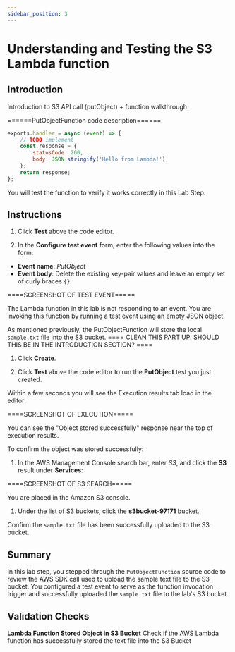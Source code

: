 ```yaml
---
sidebar_position: 3
---
```


# Understanding and Testing the S3 Lambda function

## Introduction

Introduction to S3 API call (putObject) + function walkthrough.

======PutObjectFunction code description======

```js
exports.handler = async (event) => {
    // TODO implement
    const response = {
        statusCode: 200,
        body: JSON.stringify('Hello from Lambda!'),
    };
    return response;
};
```

You will test the function to verify it works correctly in this Lab Step.
## Instructions

1. Click **Test** above the code editor.

1. In the **Configure test event** form, enter the following values into the form:

- **Event name**: *PutObject*
- **Event body**: Delete the existing key-pair values and leave an empty set of curly braces `{}`. 

====SCREENSHOT OF TEST EVENT=====

The Lambda function in this lab is not responding to an event. You are invoking this function by running a test event using an empty JSON object.

As mentioned previously, the PutObjectFunction will store the local `sample.txt` file into the S3 bucket. ==== CLEAN THIS PART UP. SHOULD THIS BE IN THE INTRODUCTION SECTION? ====

1. Click **Create**.

1. Click **Test** above the code editor to run the **PutObject** test you just created.

Within a few seconds you will see the Execution results tab load in the editor:

====SCREENSHOT OF EXECUTION=====

You can see the "Object stored successfully" response near the top of execution results. 

To confirm the object was stored successfully:

1. In the AWS Management Console search bar, enter *S3*, and click the **S3** result under **Services**:

<!-- ![s3-service](img/s3-service.png) -->
====SCREENSHOT OF S3 SEARCH=====

You are placed in the Amazon S3 console.

1. Under the list of S3 buckets, click the **s3bucket-97171** bucket.

Confirm the `sample.txt` file has been successfully uploaded to the S3 bucket.

## Summary

In this lab step, you stepped through the `PutObjectFunction` source code to review the AWS SDK call used to upload the sample text file to the S3 bucket. You configured a test event to serve as the function invocation trigger and successfully uploaded the `sample.txt` file to the lab's S3 bucket.

## Validation Checks

**Lambda Function Stored Object in S3 Bucket**
Check if the AWS Lambda function has successfully stored the text file into the S3 Bucket